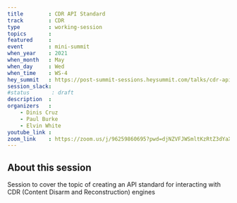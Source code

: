 ```yaml
---
title        : CDR API Standard
track        : CDR
type         : working-session
topics       :
featured     :
event        : mini-summit
when_year    : 2021
when_month   : May
when_day     : Wed
when_time    : WS-4
hey_summit   : https://post-summit-sessions.heysummit.com/talks/cdr-api-standard/
session_slack:
#status       : draft
description  :
organizers   :
    - Dinis Cruz
    - Paul Burke
    - Elvin White
youtube_link :
zoom_link    : https://zoom.us/j/96259860695?pwd=djNZVFJWSmltKzRtZ3dYaXdYd3NLUT09
---
```


## About this session

Session to cover the topic of creating an API standard for interacting with CDR (Content Disarm and Reconstruction) engines
